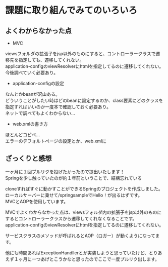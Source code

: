 # 課題に取り組んでみてのいろいろ
## よくわからなかった点

- MVC

viewsフォルダの拡張子をjsp以外のものにすると、コントローラークラスで遷移先を指定しても、遷移してくれない。<br/>
application-configのviewResolverにhtmlを指定してるのに遷移してくれない。<br/>
今後調べていく必要あり。

- application-configの設定

なんとかbeanが沢山ある。<br/>
どういうことがしたい時はどのbeanに設定するのか、class要素にどのクラスを指定すればいいのか一度本で確認しておく必要あり。<br/>
ネットで調べてもよくわからない…

- web.xmlの書き方

ほとんどコピペ…<br/>
エラーのデフォルトページの設定とか、web.xmlに



## ざっくりと感想

一ヶ月に１回プルリクを投げたかったので提出いたします！<br/>
Springを少し触っていたのが約１年前ということで、結構忘れている


cloneすればすぐに動かすことができるSpringのプロジェクトを作成しました。<br/>
ローカルサーバーに乗せて/springsampleでHello！が出るはずです。<br/>
MVCとAOPを使用しています。

MVCでよくわからなかった点は、viewsフォルダ内の拡張子をjsp以外のものにするとコントローラークラスから遷移してくれなくなることです。<br/>
application-configのviewResolverにhtmlを指定してるのに遷移してくれない。

サービスクラスのメソッドが呼ばれるとAOP（ロガー）が動くようになってます。

他にも時間あればExceptionHandllerとか実装しようと思っていたけど、とりあえず１ヶ月に一つあげとこうかなと思ったのでここで一度プルリク出します。
